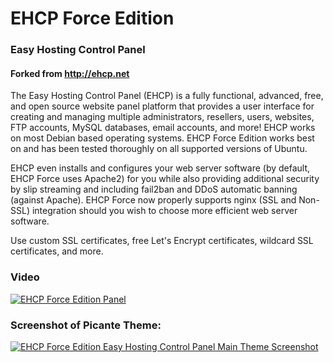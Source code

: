 # EHCP Force Edition
### Easy Hosting Control Panel
#### Forked from http://ehcp.net

The Easy Hosting Control Panel (EHCP) is a fully functional, advanced, free, and open source website panel platform that provides a user interface for creating and managing multiple administrators, resellers, users, websites, FTP accounts, MySQL databases, email accounts, and more!  EHCP works on most Debian based operating systems.  EHCP Force Edition works best on and has been tested thoroughly on all supported versions of Ubuntu.

EHCP even installs and configures your web server software (by default, EHCP Force uses Apache2) for you while also providing additional security by slip streaming and including fail2ban and DDoS automatic banning (against Apache).  EHCP Force now properly supports nginx (SSL and Non-SSL) integration should you wish to choose more efficient web server software.

Use custom SSL certificates, free Let's Encrypt certificates, wildcard SSL certificates, and more.

### Video

[![EHCP Force Edition Panel](https://img.youtube.com/vi/QQh6eqiWogI/0.jpg)](https://www.youtube.com/watch?v=QQh6eqiWogI)

### Screenshot of Picante Theme:

<a href="http://ehcpforce.tk/images/ehcp_picante.png" target="_blank"><img alt="EHCP Force Edition Easy Hosting Control Panel Main Theme Screenshot" src="http://ehcpforce.tk/images/ehcp_picante_s.jpg" class="greenBorder"></a>
